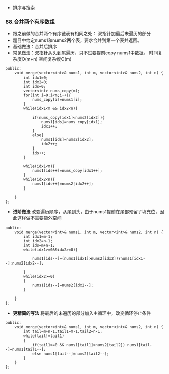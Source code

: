 - 排序与搜索

### 88.合并两个有序数组

- 跟之前做的合并两个有序链表有相同之处： 双指针加最后未遍历的部分
- 题目中给定nums1和nums2两个表，要求合并到第一个表并返回。
- 基础做法：合并后排序
- 常见做法：双指针从头到尾遍历，只不过要提前copy nums1中数据。 时间复杂度O(m+n) 空间复杂度O(m)

```class Solution {
public:
    void merge(vector<int>& nums1, int m, vector<int>& nums2, int n) {
        int idx1=0;
        int idx2=0;
        int ids=0;
        vector<int> nums_copy(m);
        for(int i=0;i<m;i++){
            nums_copy[i]=nums1[i];
        }
        while(idx1<m && idx2<n){

            if(nums_copy[idx1]<nums2[idx2]){
                nums1[ids]=nums_copy[idx1];
                idx1++;
            }
            else{
                nums1[ids]=nums2[idx2];
                idx2++;
            }
            ids++;
        }
        
        while(idx1<m){
            nums1[ids++]=nums_copy[idx1++];
        }
        while(idx2<n){
            nums1[ids++]=nums2[idx2++];
        }
  
    }
};
```
- **进阶做法**  改变遍历顺序，从尾到头，由于nums1提前在尾部预留了填充位，因此这样做不需要额外空间
```class Solution {
public:
    void merge(vector<int>& nums1, int m, vector<int>& nums2, int n) {
        int idx1=m-1;
        int idx2=n-1;
        int ids=m+n-1;
        while(idx1>=0&&idx2>=0){
            
            nums1[ids--]=(nums1[idx1]>nums2[idx2])?nums1[idx1--]:nums2[idx2--];

        }
        while(idx2>=0)
        {
            nums1[ids--]=nums2[idx2--];
        }

    }
};
```

- **更精简的写法**  将最后的未遍历的部分加入主循环中，改变循环停止条件
```class Solution {
public:
    void merge(vector<int>& nums1, int m, vector<int>& nums2, int n) {
        int tail=m+n-1,tail1=m-1,tail2=n-1;
        while(tail!=tail1)
        {
            if(tail1>=0 && nums1[tail1]>nums2[tail2]) nums1[tail--]=nums1[tail1--];
            else nums1[tail--]=nums2[tail2--];
        }
    }
};
```